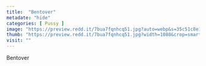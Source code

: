 ```yaml
---
title:  "Bentover"
metadate: "hide"
categories: [ Pussy ]
image: "https://preview.redd.it/7bua7fqnhcq51.jpg?auto=webp&s=35c51c8e126d3baacccb37c727c570a19dbb7ad9"
thumb: "https://preview.redd.it/7bua7fqnhcq51.jpg?width=1080&crop=smart&auto=webp&s=d7d0742e0d3b34022d701a9ee109ebe1348dfd3c"
visit: ""
---
```

Bentover
